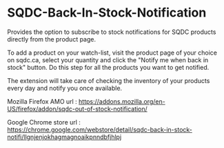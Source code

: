 # SQDC-Back-In-Stock-Notification
Provides the option to subscribe to stock notifications for SQDC products directly from the product page.

To add a product on your watch-list, visit the product page of your choice on sqdc.ca, select your quantity and click the "Notify me when back in stock" button. Do this step for all the products you want to get notified. 

The extension will take care of checking the inventory of your products every day and notify you once available.


Mozilla Firefox AMO url : https://addons.mozilla.org/en-US/firefox/addon/sqdc-out-of-stock-notification/

Google Chrome store url : https://chrome.google.com/webstore/detail/sqdc-back-in-stock-notifi/llgnjenjokhagmagnoaikpnndbfjhlpj
